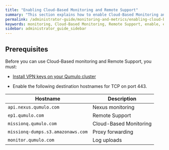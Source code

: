 ```yaml
---
title: "Enabling Cloud-Based Monitoring and Remote Support"
summary: "This section explains how to enable Cloud-Based Monitoring and Remote Support for your Qumulo cluster."
permalink: /administrator-guide/monitoring-and-metrics/enabling-cloud-based-monitoring-remote-support.html
keywords: monitoring, Cloud-Based Monitoring, Remote Support, enable, enabling
sidebar: administrator_guide_sidebar
---
```


## Prerequisites
Before you can use Cloud-Based monitoring and Remote Support, you must:

* [Install VPN keys on your Qumulo cluster](/getting-started-qumulo-core/installing-vpn-keys-on-cluster.html)

* Enable the following destination hostnames for TCP on port 443.

<table>
  <thead>
    <tr>
      <th>Hostname</th>
      <th>Description</th>
    </tr>
  </thead>
  <tbody>
    <tr>
      <td><code>api.nexus.qumulo.com</code></td>
      <td>Nexus monitoring</td>
    </tr>  
    <tr>
      <td><code>ep1.qumulo.com</code></td>
      <td>Remote Support</td>
    </tr>
    <tr>
      <td><code>missionq.qumulo.com</code></td>
      <td>Cloud-Based Monitoring</td>
    </tr>    
    <tr>
      <td><code>missionq-dumps.s3.amazonaws.com</code></td>
      <td>Proxy forwarding</td>
    </tr>
    <tr>
      <td><code>monitor.qumulo.com</code></td>
      <td>Log uploads</td>
    </tr>
  </tbody>
</table>
